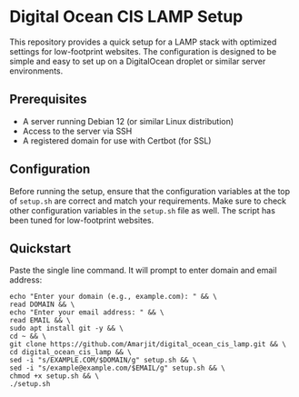 # Digital Ocean CIS LAMP Setup

This repository provides a quick setup for a LAMP stack with optimized settings for low-footprint websites. The configuration is designed to be simple and easy to set up on a DigitalOcean droplet or similar server environments.

## Prerequisites

- A server running Debian 12 (or similar Linux distribution)
- Access to the server via SSH
- A registered domain for use with Certbot (for SSL)

## Configuration

Before running the setup, ensure that the configuration variables at the top of `setup.sh` are correct and match your requirements.
Make sure to check other configuration variables in the `setup.sh` file as well. The script has been tuned for low-footprint websites.

## Quickstart

Paste the single line command. It will prompt to enter domain and email address:

    echo "Enter your domain (e.g., example.com): " && \
    read DOMAIN && \
    echo "Enter your email address: " && \
    read EMAIL && \
    sudo apt install git -y && \
    cd ~ && \
    git clone https://github.com/Amarjit/digital_ocean_cis_lamp.git && \
    cd digital_ocean_cis_lamp && \
    sed -i "s/EXAMPLE.COM/$DOMAIN/g" setup.sh && \
    sed -i "s/example@example.com/$EMAIL/g" setup.sh && \
    chmod +x setup.sh && \
    ./setup.sh
